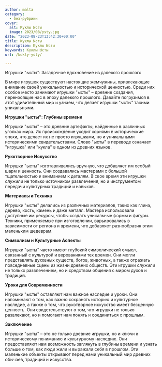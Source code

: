 ```yaml
---
author: malta
category:
  - без-рубрики
cover:
  alt: Куклы Ысты
  image: 2023/08/ysty.jpg
date: "2023-08-23T13:42:30+00:00"
title: Куклы Ысты
description: Куклы Ысты
keywords: Куклы Ысты
url: /kukly-ysty/

---
```

Игрушки "ысты": Загадочное вдохновение из далекого прошлого

В мире игрушек существуют настоящие жемчужины, привлекающие внимание своей уникальностью и исторической ценностью. Среди них особое место занимают игрушки "ысты" – древние создания, переносящие нас в эпоху далекого прошлого. Давайте погрузимся в этот удивительный мир и узнаем, что делает игрушки "ысты" такими уникальными.

**Игрушки "ысты": Глубины времени**

Игрушки "ысты" – это древние артефакты, найденные в различных уголках мира. Их происхождение уходит корнями в исторические эпохи, что делает их не просто игрушками, но и уникальными историческими свидетельствами. Слово "ысты" в переводе означает "игрушка" или "кукла" в одном из древних языков.

**Рукотворное Искусство**

Игрушки "ысты" изготавливались вручную, что добавляет им особый шарм и ценность. Они создавались мастерами с большой тщательностью и вниманием к деталям. В свое время эти игрушки служили не только источником развлечения, но и инструментом передачи культурных традиций и навыков.

**Материалы и Техника**

Игрушки "ысты" делались из различных материалов, таких как глина, дерево, кость, камень и даже металл. Мастера использовали доступные им ресурсы, чтобы создать уникальные формы и фигуры. Техники, применяемые при изготовлении, варьировались в зависимости от региона и времени, что добавляет разнообразия этим маленьким шедеврам.

**Символизм и Культурные Аспекты**

Игрушки "ысты" часто имеют глубокий символический смысл, связанный с культурой и верованиями тех времен. Они могли представлять духовных существ, богов, животных, а также отражать повседневные сцены из жизни древних обществ. Эти игрушки служили не только развлечением, но и средством общения с миром духов и традиций.

**Уроки для Современности**

Игрушки "ысты" оставляют нам важное наследие и уроки. Они напоминают о том, как важно сохранять историю и культурное наследие, а также о том, что рукотворное искусство имеет бесценную ценность. Они свидетельствуют о том, что игрушки не только развлекают, но и помогают нам понять и соединиться с прошлым.

**Заключение**

Игрушки "ысты" – это не только древние игрушки, но и ключи к историческому пониманию и культурному наследию. Они предоставляют нам возможность заглянуть в глубины времени и узнать больше о том, как люди жили и выражали себя в прошлом. Эти маленькие объекты открывают перед нами уникальный мир древних обычаев, традиций и искусства.
